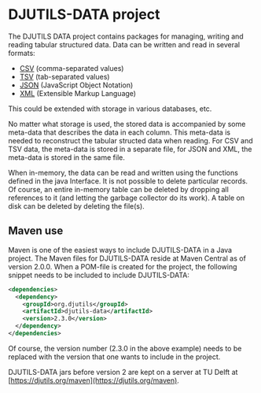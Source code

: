 # DJUTILS-DATA project

The DJUTILS DATA project contains packages for managing, writing and reading tabular structured data. Data can be written and read in several formats:

* [CSV](https://en.wikipedia.org/wiki/Comma-separated_values) (comma-separated values)
* [TSV](https://en.wikipedia.org/wiki/Tab-separated_values) (tab-separated values)
* [JSON](https://en.wikipedia.org/wiki/JSON) (JavaScript Object Notation)
* [XML](https://en.wikipedia.org/wiki/XML) (Extensible Markup Language)

This could be extended with storage in various databases, etc.

No matter what storage is used, the stored data is accompanied by some meta-data that describes the data in each column. This meta-data is needed to reconstruct the tabular structed data when reading. For CSV and TSV data, the meta-data is stored in a separate file, for JSON and XML, the meta-data is stored in the same file.

When in-memory, the data can be read and written using the functions defined in the java Interface. It is not possible to delete particular records. Of course, an entire in-memory table can be deleted by dropping all references to it (and letting the garbage collector do its work). A table on disk can be deleted by deleting the file(s).


## Maven use

Maven is one of the easiest ways to include DJUTILS-DATA in a Java project. The Maven files for DJUTILS-DATA reside at Maven Central as of version 2.0.0. When a POM-file is created for the project, the following snippet needs to be included to include DJUTILS-DATA:

```xml
<dependencies>
  <dependency>
    <groupId>org.djutils</groupId>
    <artifactId>djutils-data</artifactId>
    <version>2.3.0</version>
  </dependency>
</dependencies>
```

Of course, the version number (2.3.0 in the above example) needs to be replaced with the version that one wants to include in the project.

DJUTILS-DATA jars before version 2 are kept on a server at TU Delft at [https://djutils.org/maven](https://djutils.org/maven).

